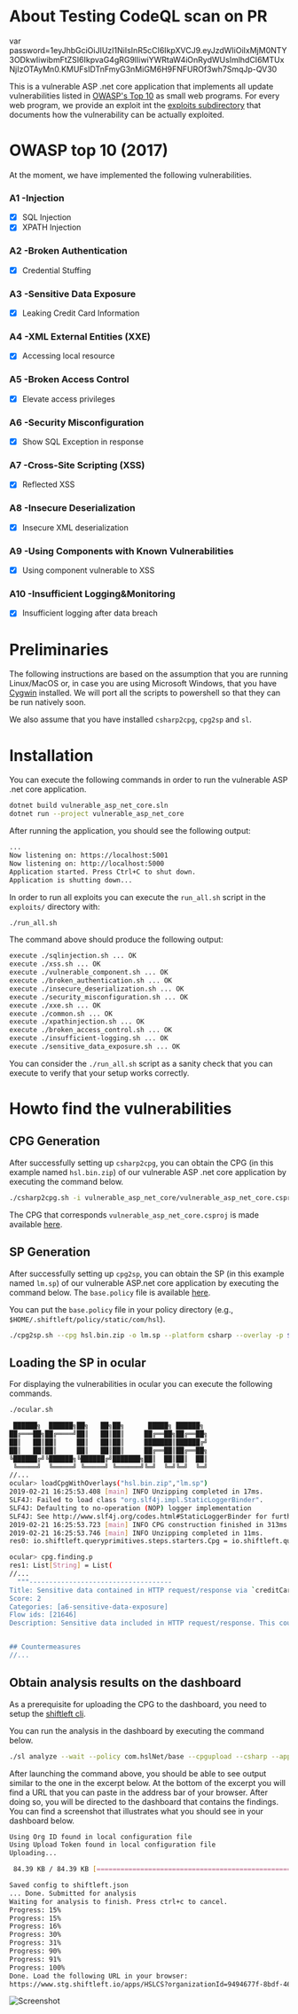 # About Testing CodeQL scan on PR 

var password=1eyJhbGciOiJIUzI1NiIsInR5cCI6IkpXVCJ9.eyJzdWIiOiIxMjM0NTY3ODkwIiwibmFtZSI6IkpvaG4gRG9lIiwiYWRtaW4iOnRydWUsImlhdCI6MTUxNjIzOTAyMn0.KMUFsIDTnFmyG3nMiGM6H9FNFUROf3wh7SmqJp-QV30

This is a vulnerable ASP .net core application that implements all update
vulnerabilities listed in [OWASP's Top 10](https://www.owasp.org/index.php/Category:OWASP_Top_Ten_Project)
as small web programs. For every web program, we provide an exploit
int the [exploits subdirectory](./exploits)
that documents how the vulnerability can be actually exploited.

# OWASP top 10 (2017)

At the moment, we have implemented the following vulnerabilities.

### A1 -Injection
- [x] SQL Injection
- [x] XPATH Injection
### A2 -Broken Authentication
- [x] Credential Stuffing
### A3 -Sensitive Data Exposure
- [x] Leaking Credit Card Information
### A4 -XML External Entities (XXE)
- [x] Accessing local resource
### A5 -Broken Access Control
- [x] Elevate access privileges
### A6 -Security Misconfiguration
- [x] Show SQL Exception in response
### A7 -Cross-Site Scripting (XSS)
- [x] Reflected XSS
### A8 -Insecure Deserialization
- [x] Insecure XML deserialization
### A9 -Using Components with Known Vulnerabilities
- [x] Using component vulnerable to XSS
### A10 -Insufficient Logging&Monitoring
- [x] Insufficient logging after data breach

# Preliminaries

The following instructions are based on the assumption that you are running
Linux/MacOS or, in case you are using Microsoft Windows, that you have 
[Cygwin](https://www.cygwin.com/) installed. We will port all the scripts to powershell so that they can be run natively soon.

We also assume that you have installed `csharp2cpg`, `cpg2sp` and `sl`.

# Installation

You can execute the following commands in order to run the vulnerable ASP .net
core application.

```bash
dotnet build vulnerable_asp_net_core.sln
dotnet run --project vulnerable_asp_net_core
```

After running the application, you should see the following output:

```bash
...
Now listening on: https://localhost:5001
Now listening on: http://localhost:5000
Application started. Press Ctrl+C to shut down.
Application is shutting down...
```

In order to run all exploits you can execute the `run_all.sh` script in the
`exploits/` directory with:

```bash
./run_all.sh
```

The command above should produce the following output:

```bash
execute ./sqlinjection.sh ... OK
execute ./xss.sh ... OK
execute ./vulnerable_component.sh ... OK
execute ./broken_authentication.sh ... OK
execute ./insecure_deserialization.sh ... OK
execute ./security_misconfiguration.sh ... OK
execute ./xxe.sh ... OK
execute ./common.sh ... OK
execute ./xpathinjection.sh ... OK
execute ./broken_access_control.sh ... OK
execute ./insufficient-logging.sh ... OK
execute ./sensitive_data_exposure.sh ... OK
```

You can consider the `./run_all.sh` script as a sanity check that you can
execute to verify that your setup works correctly.

# Howto find the vulnerabilities

## CPG Generation

After successfully setting up `csharp2cpg`, you can obtain the CPG
(in this example named `hsl.bin.zip`) of our vulnerable ASP .net core application by executing the
command below.

```bash
./csharp2cpg.sh -i vulnerable_asp_net_core/vulnerable_asp_net_core.csproj -o hsl.bin.zip
```

The CPG that corresponds `vulnerable_asp_net_core.csproj` is made available [here](https://drive.google.com/file/d/1FWsSorNcIQUtdI3SwfsZS9_4ATzTJC9X/view?usp=sharing).

## SP Generation


After successfully setting up `cpg2sp`, you can obtain the SP (in this example named `lm.sp`) of
our vulnerable ASP.net core application by executing the command below. The
`base.policy` file is available [here](https://drive.google.com/open?id=1d_90dzHDx3swA1-x4lpUOcHqjiJca6j2).

You can put the `base.policy` file in your policy directory (e.g., `$HOME/.shiftleft/policy/static/com/hsl`).

```bash
./cpg2sp.sh --cpg hsl.bin.zip -o lm.sp --platform csharp --overlay -p $HOME/.shiftleft/policy/static/com/hsl/base.policy
```

## Loading the SP in ocular 

For displaying the vulnerabilities in ocular you can execute the following
commands.


```bash
./ocular.sh

 ██████╗  ██████╗██╗   ██╗██╗      █████╗ ██████╗
██╔═══██╗██╔════╝██║   ██║██║     ██╔══██╗██╔══██╗
██║   ██║██║     ██║   ██║██║     ███████║██████╔╝
██║   ██║██║     ██║   ██║██║     ██╔══██║██╔══██╗
╚██████╔╝╚██████╗╚██████╔╝███████╗██║  ██║██║  ██║
 ╚═════╝  ╚═════╝ ╚═════╝ ╚══════╝╚═╝  ╚═╝╚═╝  ╚═╝
//...
ocular> loadCpgWithOverlays("hsl.bin.zip","lm.sp")
2019-02-21 16:25:53.408 [main] INFO Unzipping completed in 17ms.
SLF4J: Failed to load class "org.slf4j.impl.StaticLoggerBinder".
SLF4J: Defaulting to no-operation (NOP) logger implementation
SLF4J: See http://www.slf4j.org/codes.html#StaticLoggerBinder for further details.
2019-02-21 16:25:53.723 [main] INFO CPG construction finished in 313ms.
2019-02-21 16:25:53.746 [main] INFO Unzipping completed in 11ms.
res0: io.shiftleft.queryprimitives.steps.starters.Cpg = io.shiftleft.queryprimitives.steps.starters.Cpg@5d1e09bc

ocular> cpg.finding.p
res1: List[String] = List(
//...
  """------------------------------------
Title: Sensitive data contained in HTTP request/response via `creditCard` in `SL.SensitiveDataExposure`
Score: 2
Categories: [a6-sensitive-data-exposure]
Flow ids: [21646]
Description: Sensitive data included in HTTP request/response. This could result in sensitive data exposure. Many web applications and APIs do not properly protect sensitive data, such as financial and healthcare. Attackers may steal or modify such weakly protected data to conduct credit card fraud, identity theft, or other crimes.


## Countermeasures
//...
```

## Obtain analysis results on the dashboard

As a prerequisite for uploading the CPG to the dashboard, you need to setup the
[shiftleft cli](https://docs.shiftleft.io/shiftleft/getting-started/using-sl-the-shiftleft-cli).

You can run the analysis in the dashboard by executing the command below.

``` bash
./sl analyze --wait --policy com.hslNet/base --cpgupload --csharp --app HSLCS --force hsl.bin.zip

```
After launching the command above, you should be able to see output similar to the one in the excerpt below. At the bottom of the excerpt you will find a URL that you can paste in the address bar of your browser. After doing so, you will be directed to the dashboard that contains the findings. You can find a screenshot that illustrates what you should see in your dashboard below.

``` bash
Using Org ID found in local configuration file
Using Upload Token found in local configuration file
Uploading...

 84.39 KB / 84.39 KB [=================================================================] 100.00% 253.40 KB/s 0s

Saved config to shiftleft.json
... Done. Submitted for analysis
Waiting for analysis to finish. Press ctrl+c to cancel.
Progress: 15%
Progress: 15%
Progress: 16%
Progress: 30%
Progress: 31%
Progress: 90%
Progress: 91%
Progress: 100%
Done. Load the following URL in your browser:
https://www.stg.shiftleft.io/apps/HSLCS?organizationId=9494677f-8bdf-460f-afff-7ac09275e2a9
```

![Screenshot](https://github.com/ShiftLeftSecurity/testdata/blob/master/csharp/vulnerable_asp_net_core/img/hsl.png "Dashboard Results")
